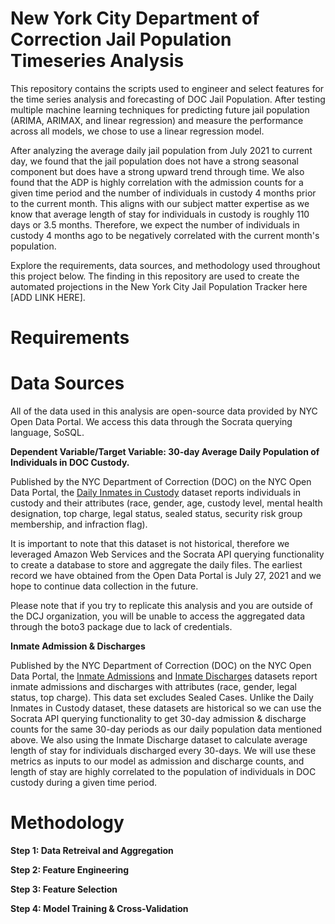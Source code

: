# New York City Department of Correction Jail Population Timeseries Analysis

This repository contains the scripts used to engineer and select features for the time series analysis and forecasting of DOC Jail Population.
After testing multiple machine learning techniques for predicting future jail population (ARIMA, ARIMAX, and linear regression) and measure the performance across all models, we chose to use a linear regression model. 

After analyzing the average daily jail population from July 2021 to current day, we found that the jail population does not have a strong seasonal component but does have a strong upward trend through time. We also found that the ADP is highly correlation with the admission counts for a given time period and the number of individuals in custody 4 months prior to the current month. This aligns with our subject matter expertise as we know that average length of stay for individuals in custody is roughly 110 days or 3.5 months. Therefore, we expect the number of individuals in custody 4 months ago to be negatively correlated with the current month's population. 

Explore the requirements, data sources, and methodology used throughout this project below. The finding in this repository are used to create the automated projections in the New York City Jail Population Tracker here [ADD LINK HERE].

# Requirements


# Data Sources

All of the data used in this analysis are open-source data provided by NYC Open Data Portal. We access this data through the Socrata querying language, SoSQL. 

**Dependent Variable/Target Variable: 30-day Average Daily Population of Individuals in DOC Custody.**

Published by the NYC Department of Correction (DOC) on the NYC Open Data Portal, the [Daily Inmates in Custody](https://data.cityofnewyork.us/Public-Safety/Daily-Inmates-In-Custody/7479-ugqb/about_data) dataset reports individuals in custody and their attributes (race, gender, age, custody level, mental health designation, top charge, legal status, sealed status, security risk group membership, and infraction flag).

It is important to note that this dataset is not historical, therefore we leveraged Amazon Web Services and the Socrata API querying functionality to create a database to store and aggregate the daily files. The earliest record we have obtained from the Open Data Portal is July 27, 2021 and we hope to continue data collection in the future. 

Please note that if you try to replicate this analysis and you are outside of the DCJ organization, you will be unable to access the aggregated data through the boto3 package due to lack of credentials.

**Inmate Admission & Discharges**

Published by the NYC Department of Correction (DOC) on the NYC Open Data Portal, the [Inmate Admissions](https://data.cityofnewyork.us/Public-Safety/Inmate-Admissions/6teu-xtgp/about_data) and [Inmate Discharges](https://data.cityofnewyork.us/Public-Safety/Inmate-Discharges/94ri-3ium/about_data) datasets report inmate admissions and discharges with attributes (race, gender, legal status, top charge). This data set excludes Sealed Cases. Unlike the Daily Inmates in Custody dataset, these datasets are historical so we can use the Socrata API querying functionality to get 30-day admission & discharge counts for the same 30-day periods as our daily population data mentioned above. We also using the Inmate Discharge dataset to calculate average length of stay for individuals discharged every 30-days. We will use these metrics as inputs to our model as admission and discharge counts, and length of stay are highly correlated to the population of individuals in DOC custody during a given time period.



# Methodology

**Step 1: Data Retreival and Aggregation**


**Step 2: Feature Engineering**

**Step 3: Feature Selection**

**Step 4: Model Training & Cross-Validation**